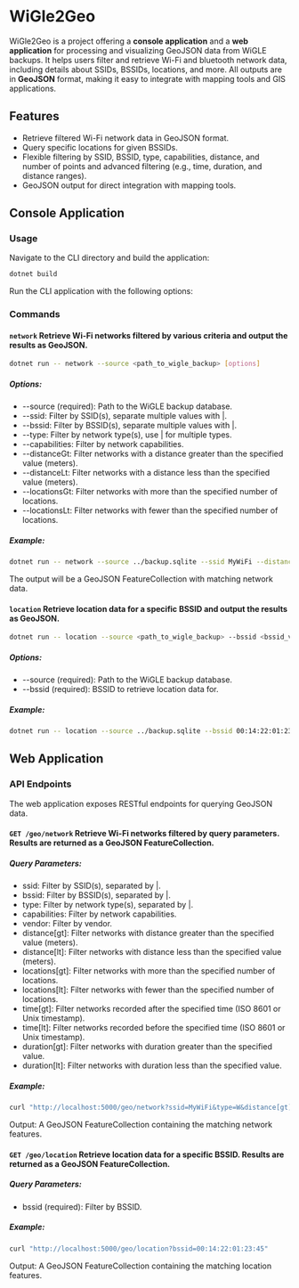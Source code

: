 # WiGle2Geo

WiGle2Geo is a project offering a **console application** and a **web application** for processing and visualizing GeoJSON data from WiGLE backups. It helps users filter and retrieve Wi-Fi and bluetooth network data, including details about SSIDs, BSSIDs, locations, and more. All outputs are in **GeoJSON** format, making it easy to integrate with mapping tools and GIS applications.

## Features

- Retrieve filtered Wi-Fi network data in GeoJSON format.
- Query specific locations for given BSSIDs.
- Flexible filtering by SSID, BSSID, type, capabilities, distance, and number of points and advanced filtering (e.g., time, duration, and distance ranges).
- GeoJSON output for direct integration with mapping tools.

## Console Application

### Usage

Navigate to the CLI directory and build the application:

```bash
dotnet build
```

Run the CLI application with the following options:

### Commands

#### `network` Retrieve Wi-Fi networks filtered by various criteria and output the results as GeoJSON.

```bash
dotnet run -- network --source <path_to_wigle_backup> [options]
```

##### Options:

- --source (required): Path to the WiGLE backup database.
- --ssid: Filter by SSID(s), separate multiple values with |.
- --bssid: Filter by BSSID(s), separate multiple values with |.
- --type: Filter by network type(s), use | for multiple types.
- --capabilities: Filter by network capabilities.
- --distanceGt: Filter networks with a distance greater than the specified value (meters).
- --distanceLt: Filter networks with a distance less than the specified value (meters).
- --locationsGt: Filter networks with more than the specified number of locations.
- --locationsLt: Filter networks with fewer than the specified number of locations.

##### Example:

```bash
dotnet run -- network --source ../backup.sqlite --ssid MyWiFi --distanceGt 50
```

The output will be a GeoJSON FeatureCollection with matching network data.

#### `location` Retrieve location data for a specific BSSID and output the results as GeoJSON.

```bash
dotnet run -- location --source <path_to_wigle_backup> --bssid <bssid_value>
```

##### Options:

- --source (required): Path to the WiGLE backup database.
- --bssid (required): BSSID to retrieve location data for.

##### Example:

```bash
dotnet run -- location --source ../backup.sqlite --bssid 00:14:22:01:23:45
```

## Web Application

### API Endpoints

The web application exposes RESTful endpoints for querying GeoJSON data.

#### `GET /geo/network` Retrieve Wi-Fi networks filtered by query parameters. Results are returned as a GeoJSON FeatureCollection.

##### Query Parameters:

- ssid: Filter by SSID(s), separated by |.
- bssid: Filter by BSSID(s), separated by |.
- type: Filter by network type(s), separated by |.
- capabilities: Filter by network capabilities.
- vendor: Filter by vendor.
- distance[gt]: Filter networks with distance greater than the specified value (meters).
- distance[lt]: Filter networks with distance less than the specified value (meters).
- locations[gt]: Filter networks with more than the specified number of locations.
- locations[lt]: Filter networks with fewer than the specified number of locations.
- time[gt]: Filter networks recorded after the specified time (ISO 8601 or Unix timestamp).
- time[lt]: Filter networks recorded before the specified time (ISO 8601 or Unix timestamp).
- duration[gt]: Filter networks with duration greater than the specified value.
- duration[lt]: Filter networks with duration less than the specified value.

##### Example:

```bash
curl "http://localhost:5000/geo/network?ssid=MyWiFi&type=W&distance[gt]=50"
```

Output: A GeoJSON FeatureCollection containing the matching network features.

#### `GET /geo/location` Retrieve location data for a specific BSSID. Results are returned as a GeoJSON FeatureCollection.

##### Query Parameters:

- bssid (required): Filter by BSSID.

##### Example:

```bash
curl "http://localhost:5000/geo/location?bssid=00:14:22:01:23:45"
```

Output: A GeoJSON FeatureCollection containing the matching location features.
